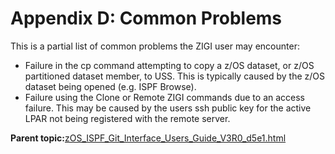 # Appendix D: Common Problems

This is a partial list of common problems the ZIGI user may encounter:

-   Failure in the cp command attempting to copy a z/OS dataset, or z/OS partitioned dataset member, to USS. This is typically caused by the z/OS dataset being opened \(e.g. ISPF Browse\).
-   Failure using the Clone or Remote ZIGI commands due to an access failure. This may be caused by the users ssh public key for the active LPAR not being registered with the remote server.

**Parent topic:**[zOS\_ISPF\_Git\_Interface\_Users\_Guide\_V3R0\_d5e1.html](zOS_ISPF_Git_Interface_Users_Guide_V3R0_d5e1.html)

